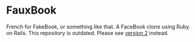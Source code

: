 FauxBook
========
French for FakeBook, or something like that.  A FaceBook clone using Ruby on Rails.
This repository is outdated.  Please see [version 2](https://github.com/Kelicious/FauxBook2) instead.
